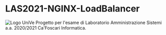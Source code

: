 # LAS2021-NGINX-LoadBalancer
![Logo UniVe](https://www.unive.it/pag/fileadmin/user_upload/extra/pid/img/loghi/logo_CF_1.png)
Progetto per l'esame di Laboratorio Amministrazione Sistemi a.a. 2020/2021 Ca'Foscari Informatica.
